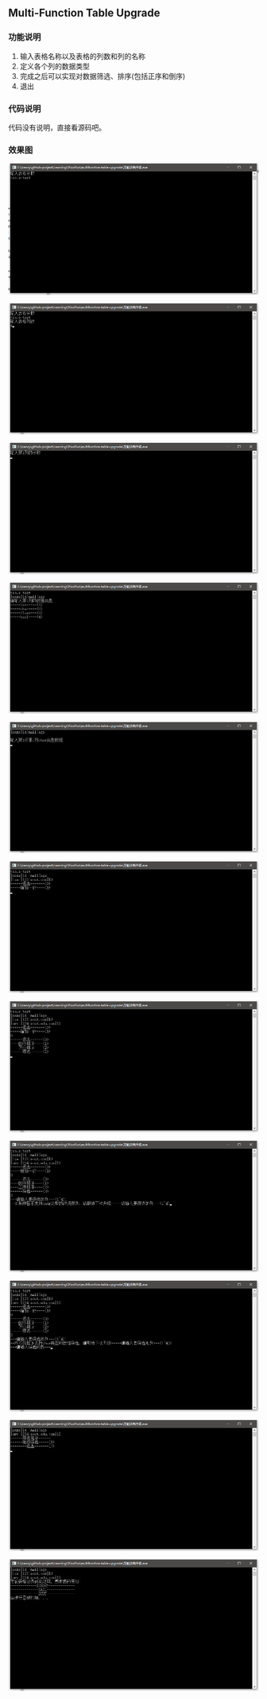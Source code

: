 ## Multi-Function Table Upgrade

### 功能说明

1. 输入表格名称以及表格的列数和列的名称
2. 定义各个列的数据类型
3. 完成之后可以实现对数据筛选、排序(包括正序和倒序)
4. 退出

### 代码说明

代码没有说明，直接看源码吧。

### 效果图

![input_table_name](./fig/input_table_name.png)

![input_num_column](./fig/input_num_column.png)

![input_column_name](./fig/input_column_name.png)

![input_data_type](./fig/input_data_type.png)

![input_data](./fig/input_data.png)

![add_new_row](./fig/add_new_row.png)

![function_list](./fig/function_list.png)

![sort_supported](./fig/sort_supported.png)

![sort_int_01](./fig/sort_int_01.png)

![sort_finished](./fig/sort_finished.png)

![complete](./fig/complete.png)